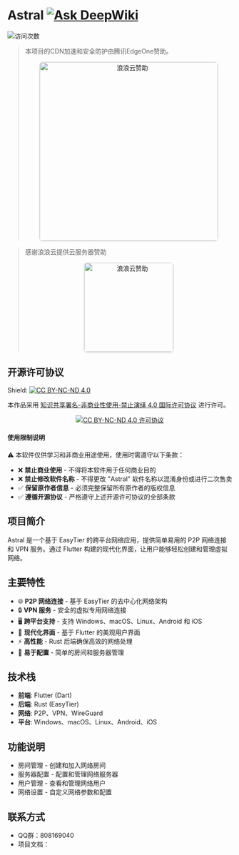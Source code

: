# Astral [![Ask DeepWiki](https://deepwiki.com/badge.svg)](https://deepwiki.com/ldoubil/astral)

![访问次数](https://count.getloli.com/@astral?name=astral-home&theme=original-new&padding=7&offset=0&align=top&scale=1&pixelated=1&darkmode=auto)

> 本项目的CDN加速和安全防护由腾讯EdgeOne赞助。
> <div style="margin: 15px 0; text-align: center;">
>   <a href="https://edgeone.ai/?from=github" style="display: inline-block;">
>     <img src="https://edgeone.ai/media/34fe3a45-492d-4ea4-ae5d-ea1087ca7b4b.png" 
>          style="width: 400px; max-width: 100%; height: auto; border-radius: 6px; box-shadow: 0 2px 4px rgba(0,0,0,0.1);"
>          alt="浪浪云赞助">
>   </a>
> </div>

> 感谢浪浪云提供云服务器赞助  
> <div style="margin: 15px 0; text-align: center;">
>   <a href="https://langlangy.cn/?ife9268:https://astral.fan/images/%E8%B5%9E%E5%8A%A9/logo%20(1).png" style="display: inline-block;">
>     <img src="https://astral.fan/images/%E8%B5%9E%E5%8A%A9/logo%20(1).png" 
>          style="width: 200px; max-width: 100%; height: auto; border-radius: 6px; box-shadow: 0 2px 4px rgba(0,0,0,0.1);"
>          alt="浪浪云赞助">
>   </a>
> </div>


## 开源许可协议
Shield: [![CC BY-NC-ND 4.0][cc-by-nc-nd-shield]][cc-by-nc-nd]

本作品采用 [知识共享署名-非商业性使用-禁止演绎 4.0 国际许可协议][cc-by-nc-nd] 进行许可。

<div style="text-align: center; margin: 10px 0;">
  <a href="https://creativecommons.org/licenses/by-nc-nd/4.0/legalcode.zh-hans" target="_blank">
    <img src="https://licensebuttons.net/l/by-nc-nd/4.0/88x31.png" alt="CC BY-NC-ND 4.0 许可协议" style="max-width: 100%;">
  </a>
</div>

#### 使用限制说明
⚠️ 本软件仅供学习和非商业用途使用，使用时需遵守以下条款：
- ❌ **禁止商业使用** - 不得将本软件用于任何商业目的
- ❌ **禁止修改软件名称** - 不得更改 "Astral" 软件名称以混淆身份或进行二次售卖
- ✅ **保留原作者信息** - 必须完整保留所有原作者的版权信息
- ✅ **遵循开源协议** - 严格遵守上述开源许可协议的全部条款


[cc-by-nc-nd]: https://creativecommons.org/licenses/by-nc-nd/4.0/legalcode.zh-hans
[cc-by-nc-nd-image]: https://licensebuttons.net/l/by-nc-nd/4.0/88x31.png
[cc-by-nc-nd-shield]: https://img.shields.io/badge/License-CC%20BY--NC--ND%204.0-lightgrey.svg

## 项目简介

Astral 是一个基于 EasyTier 的跨平台网络应用，提供简单易用的 P2P 网络连接和 VPN 服务。通过 Flutter 构建的现代化界面，让用户能够轻松创建和管理虚拟网络。

## 主要特性

- 🌐 **P2P 网络连接** - 基于 EasyTier 的去中心化网络架构
- 🔒 **VPN 服务** - 安全的虚拟专用网络连接
- 🖥️ **跨平台支持** - 支持 Windows、macOS、Linux、Android 和 iOS
- 🎨 **现代化界面** - 基于 Flutter 的美观用户界面
- ⚡ **高性能** - Rust 后端确保高效的网络处理
- 🔧 **易于配置** - 简单的房间和服务器管理

## 技术栈

- **前端**: Flutter (Dart)
- **后端**: Rust (EasyTier)
- **网络**: P2P、VPN、WireGuard
- **平台**: Windows、macOS、Linux、Android、iOS

## 功能说明

- 房间管理 - 创建和加入网络房间
- 服务器配置 - 配置和管理网络服务器
- 用户管理 - 查看和管理网络用户
- 网络设置 - 自定义网络参数和配置

## 联系方式

- QQ群：808169040
- 项目文档：


